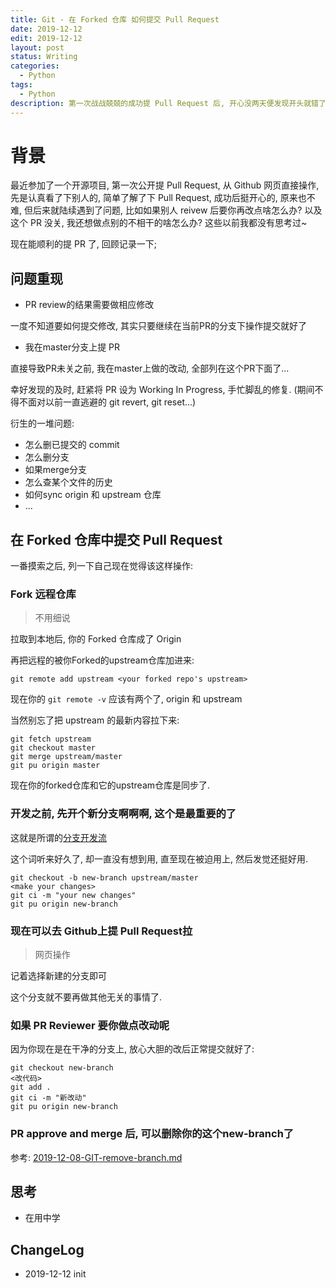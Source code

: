 ```yaml
---
title: Git - 在 Forked 仓库 如何提交 Pull Request
date: 2019-12-12
edit: 2019-12-12
layout: post
status: Writing
categories:
  - Python
tags:
  - Python
description: 第一次战战兢兢的成功提 Pull Request 后, 开心没两天便发现开头就错了...
---
```


# 背景

最近参加了一个开源项目, 第一次公开提 Pull Request, 从 Github 网页直接操作, 先是认真看了下别人的, 简单了解了下 Pull Request, 成功后挺开心的, 原来也不难, 但后来就陆续遇到了问题, 比如如果别人 reivew 后要你再改点啥怎么办? 以及这个 PR 没关, 我还想做点别的不相干的啥怎么办? 这些以前我都没有思考过~

现在能顺利的提 PR 了, 回顾记录一下;

## 问题重现

- PR review的结果需要做相应修改

一度不知道要如何提交修改, 其实只要继续在当前PR的分支下操作提交就好了

- 我在master分支上提 PR

直接导致PR未关之前, 我在master上做的改动, 全部列在这个PR下面了...

幸好发现的及时, 赶紧将 PR 设为 Working In Progress, 手忙脚乱的修复. (期间不得不面对以前一直逃避的 git revert, git reset...)

衍生的一堆问题:

- 怎么删已提交的 commit
- 怎么删分支
- 如果merge分支
- 怎么查某个文件的历史
- 如何sync origin 和 upstream 仓库
- ...

## 在 Forked 仓库中提交 Pull Request

一番摸索之后, 列一下自己现在觉得该这样操作:

### Fork 远程仓库
> 不用细说

拉取到本地后, 你的 Forked 仓库成了 Origin

再把远程的被你Forked的upstream仓库加进来:

```
git remote add upstream <your forked repo's upstream>
```

现在你的 `git remote -v` 应该有两个了, origin 和 upstream

当然别忘了把 upstream 的最新内容拉下来:
 ```
 git fetch upstream
 git checkout master
 git merge upstream/master
 git pu origin master
 ```

现在你的forked仓库和它的upstream仓库是同步了.

### 开发之前, 先开个新分支啊啊啊, 这个是最重要的了
  
这就是所谓的[分支开发流](https://git-scm.com/book/en/v2/Git-Branching-Branching-Workflows)

这个词听来好久了, 却一直没有想到用, 直至现在被迫用上, 然后发觉还挺好用.

```
git checkout -b new-branch upstream/master
<make your changes>
git ci -m "your new changes"
git pu origin new-branch
```

### 现在可以去 Github上提 Pull Request拉
> 网页操作

记着选择新建的分支即可

这个分支就不要再做其他无关的事情了.

### 如果 PR Reviewer 要你做点改动呢

因为你现在是在干净的分支上, 放心大胆的改后正常提交就好了:

```
git checkout new-branch
<改代码>
git add .
git ci -m "新改动"
git pu origin new-branch
```

### PR approve and merge 后, 可以删除你的这个new-branch了

参考: [2019-12-08-GIT-remove-branch.md](2019-12-08-GIT-remove-branch.md)

## 思考

- 在用中学

## ChangeLog
- 2019-12-12 init